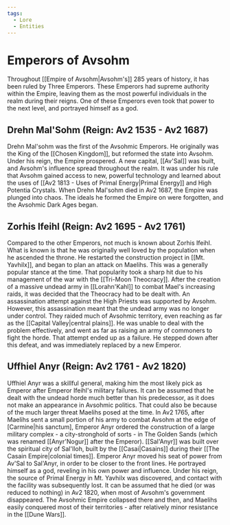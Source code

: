 ```yaml
---
tags:
  - Lore
  - Entities
---
```


# Emperors of Avsohm

Throughout [[Empire of Avsohm|Avsohm's]] 285 years of history, it has been ruled by Three Emperors. These Emperors had supreme authority within the Empire, leaving them as the most powerful individuals in the realm during their reigns. One of these Emperors even took that power to the next level, and portrayed himself as a god.

## Drehn Mal'Sohm (Reign: Av2 1535 - Av2 1687)

Drehn Mal'sohm was the first of the Avsohmic Emperors. He originally was the King of the [[Chosen Kingdom]], but reformed the state into Avsohm. Under his reign, the Empire prospered. A new capital, [[Av'Sal]] was built, and Avsohm's influence spread throughout the realm. It was under his rule that Avsohm gained access to new, powerful technology and learned about the uses of [[Av2 1813 - Uses of Primal Energy|Primal Energy]] and High Potentia Crystals. When Drehn Mal'sohm died in Av2 1687, the Empire was plunged into chaos. The ideals he formed the Empire on were forgotten, and the Avsohmic Dark Ages began.

## Zorhis Ifeihl (Reign: Av2 1695 - Av2 1761)

Compared to the other Emperors, not much is known about Zorhis Ifeihl. What is known is that he was originally well loved by the population when he ascended the throne. He restarted the construction project in [[Mt. Yavhilx]], and began to plan an attack on Maelihs. This was a generally popular stance at the time. That popularity took a sharp hit due to his management of the war with the [[Tri-Moon Theocracy]]. After the creation of a massive undead army in [[Lorahn'Kahl]] to combat Mael's increasing raids, it was decided that the Theocracy had to be dealt with. An assassination attempt against the High Priests was supported by Avsohm. However, this assassination meant that the undead army was no longer under control. They raided much of Avsohmic territory, even reaching as far as the [[Capital Valley|central plains]]. He was unable to deal with the problem effectively, and went as far as raising an army of commoners to fight the horde. That attempt ended up as a failure. He stepped down after this defeat, and was immediately replaced by a new Emperor.

## Uffhiel Anyr (Reign: Av2 1761 - Av2 1820)

Uffhiel Anyr was a skillful general, making him the most likely pick as Emperor after Emperor Ifeihl's military failures. It can be assumed that he dealt with the undead horde much better than his predecessor, as it does not make an appearance in Avsohmic politics. That could also be because of the much larger threat Maelihs posed at the time. In Av2 1765, after Maelihs sent a small portion of his army to combat Avsohm at the edge of [Carmine|his sanctum], Emperor Anyr ordered the construction of a large military complex - a city-stronghold of sorts - in The Golden Sands (which was renamed [[Anyr'Nogur]] after the Emperor). [[Sal'Anyr]] was built over the spiritual city of Sal'Iloh, built by the [[Casai|Casains]] during their [[The Casain Empire|colonial times]]. Emperor Anyr moved his seat of power from Av'Sal to Sal'Anyr, in order to be closer to the front lines. He portrayed himself as a god, reveling in his own power and influence. Under his reign, the source of Primal Energy in Mt. Yavhilx was discovered, and contact with the facility was subsequently lost. It can be assumed that he died (or was reduced to nothing) in Av2 1820, when most of Avsohm's government disappeared. The Avsohmic Empire collapsed there and then, and Maelihs easily conquered most of their territories - after relatively minor resistance in the [[Dune Wars]].
